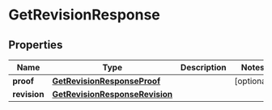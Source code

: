 

# GetRevisionResponse


## Properties

| Name | Type | Description | Notes |
|------------ | ------------- | ------------- | -------------|
|**proof** | [**GetRevisionResponseProof**](GetRevisionResponseProof.md) |  |  [optional] |
|**revision** | [**GetRevisionResponseRevision**](GetRevisionResponseRevision.md) |  |  |




